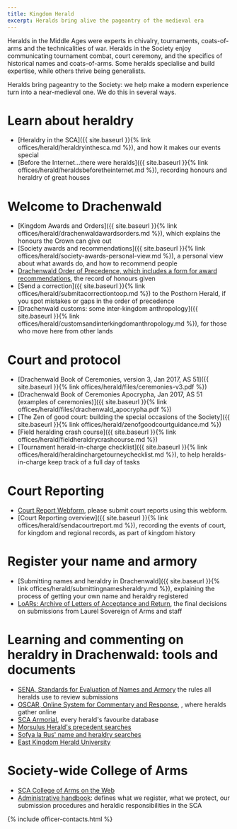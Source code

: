 ```yaml
---
title: Kingdom Herald
excerpt: Heralds bring alive the pageantry of the medieval era
---
```


Heralds in the Middle Ages were experts in chivalry, tournaments, coats-of-arms and the technicalities of war. Heralds in the Society enjoy communicating tournament combat, court ceremony, and the specifics of historical names and coats-of-arms. Some heralds specialise and build expertise, while others thrive being generalists.

Heralds bring pageantry to the Society: we help make a modern experience turn into a near-medieval one. We do this in several ways.

# Learn about heraldry

* [Heraldry in the SCA]({{ site.baseurl }}{% link offices/herald/heraldryinthesca.md %}), and how it makes our events special
* [Before the Internet...there were heralds]({{ site.baseurl }}{% link offices/herald/heraldsbeforetheinternet.md %}), recording honours and heraldry of great houses

# Welcome to Drachenwald
* [Kingdom Awards and Orders]({{ site.baseurl }}{% link offices/herald/drachenwaldawardsorders.md %}), which explains the honours the Crown can give out
* [Society awards and recommendations]({{ site.baseurl }}{% link offices/herald/society-awards-personal-view.md %}), a personal view about what awards do, and how to recommend people
* [Drachenwald Order of Precedence, which includes a form for award recommendations](http://op.drachenwald.sca.org/op), the record of honours given
* [Send a correction]({{ site.baseurl }}{% link offices/herald/submitacorrectiontoop.md %}) to the Posthorn Herald, if you spot mistakes or gaps in the order of precedence
* [Drachenwald customs: some inter-kingdom anthropology]({{ site.baseurl }}{% link offices/herald/customsandinterkingdomanthropology.md %}), for those who move here from other lands

# Court and protocol
* [Drachenwald Book of Ceremonies, version 3, Jan 2017, AS 51]({{ site.baseurl }}{% link offices/herald/files/ceremonies-v3.pdf %})
* [Drachenwald Book of Ceremonies Apocrypha, Jan 2017, AS 51 (examples of ceremonies)]({{ site.baseurl }}{% link offices/herald/files/drachenwald_apocrypha.pdf %})
* [The Zen of good court: building the special occasions of the Society]({{ site.baseurl }}{% link offices/herald/zenofgoodcourtguidance.md %})
* [Field heralding crash course]({{ site.baseurl }}{% link offices/herald/fieldheraldrycrashcourse.md %})
* [Tournament herald-in-charge checklist]({{ site.baseurl }}{% link offices/herald/heraldinchargetourneychecklist.md %}), to help heralds-in-charge keep track of a full day of tasks 

# Court Reporting
* [Court Report Webform](https://forms.gle/eJ4upNNxXNfZNWVj6), please submit court reports using this webform.
* [Court Reporting overview]({{ site.baseurl }}{% link offices/herald/sendacourtreport.md %}), recording the events of court, for kingdom and regional records, as part of kingdom history

# Register your name and armory
* [Submitting names and heraldry in Drachenwald]({{ site.baseurl }}{% link offices/herald/submittingnamesheraldry.md %}), explaining the process of getting your own name and heraldry registered
* [LoARs: Archive of Letters of Acceptance and Return](http://heraldry.sca.org/loar/), the final decisions on submissions from Laurel Sovereign of Arms and staff

# Learning and commenting on heraldry in Drachenwald: tools and documents 

* [SENA, Standards for Evaluation of Names and Armory](http://heraldry.sca.org/sena.html) the rules all heralds use to review submissions
* [OSCAR, Online System for Commentary and Response](https://oscar.sca.org/index.php?action=181), , where heralds gather online
* [SCA Armorial](http://oanda.sca.org/), every herald's favourite database
* [Morsulus Herald's precedent searches](http://www.morsulus.org/)
* [Sofya la Rus' name and heraldry searches](http://sofyalarus.info/searches.html)
* [East Kingdom Herald University](https://elmet.eastkingdom.org/ekhu/)

# Society-wide College of Arms

* [SCA College of Arms on the Web](http://heraldry.sca.org/welcome.html)
* [Administrative handbook](http://heraldry.sca.org/admin.html): defines what we register, what we protect, our submission procedures and heraldic responsibilities in the SCA

{% include officer-contacts.html %}
